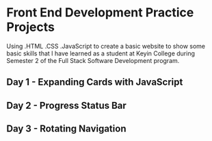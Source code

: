 # Front End Development Practice Projects
Using .HTML .CSS .JavaScript to create a basic website to show some basic skills that I have learned as a student at Keyin College during Semester 2 of the Full Stack Software Development program.

## Day 1 - Expanding Cards with JavaScript
## Day 2 - Progress Status Bar
## Day 3 - Rotating Navigation

